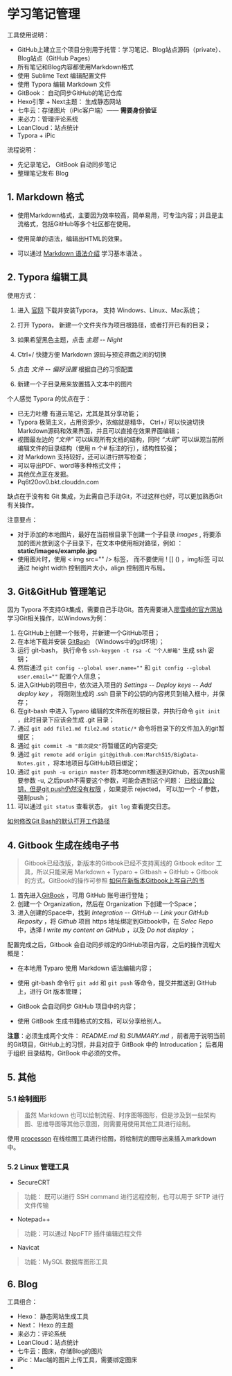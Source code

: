 # 学习笔记管理

工具使用说明：

- GitHub上建立三个项目分别用于托管：学习笔记、Blog站点源码（private）、Blog站点（GitHub Pages）
- 所有笔记和Blog内容都使用Markdown格式
- 使用 Sublime Text 编辑配置文件
- 使用 Typora 编辑 Markdown 文件
- GitBook： 自动同步GitHub的笔记仓库
- Hexo引擎 + Next主题： 生成静态网站
- 七牛云：存储图片（iPic客户端）—— **需要身份验证**
- 来必力：管理评论系统
- LeanCloud：站点统计
- Typora + iPic 

流程说明：

- 先记录笔记， GitBook 自动同步笔记
- 整理笔记发布 Blog

## 1. Markdown 格式

- 使用Markdown格式，主要因为效率较高，简单易用，可专注内容；并且是主流格式，包括GitHub等多个社区都在使用。

- 使用简单的语法，编辑出HTML的效果。

- 可以通过 [Markdown 语法介绍](https://coding.net/help/doc/project/markdown.html) 学习基本语法 。



## 2. Typora 编辑工具

使用方式：

1. 进入 [官网](https://typora.io/) 下载并安装Typora， 支持 Windows、Linux、Mac系统；

2. 打开 Typora， 新建一个文件夹作为项目根路径，或者打开已有的目录；

3. 如果希望黑色主题，点击 *主题* -- *Night* 

4.  Ctrl+/ 快捷方便 Markdown 源码与预览界面之间的切换

5. 点击 *文件* -- *偏好设置*  根据自己的习惯配置

6. 新建一个子目录用来放置插入文本中的图片

个人感觉 Typora 的优点在于：

- 已无力吐槽 有道云笔记，尤其是其分享功能；
- Typora 极简主义，占用资源少，浓缩就是精华， Ctrl+/ 可以快速切换Markdown源码和效果界面，并且可以直接在效果界面编辑；
- 视图最左边的 *“文件”* 可以纵观所有文档的结构，同时 *“大纲”* 可以纵观当前所编辑文件的目录结构（使用 n 个# 标注的行），结构性较强；
- 对 Markdown 支持较好，还可以进行拼写检查；
- 可以导出PDF、word等多种格式文件；
- 其他优点正在发掘。
- Pq6t20ov0.bkt.clouddn.com

缺点在于没有和 Git 集成，为此需自己手动Git，不过这样也好，可以更加熟悉Git有关操作。 

注意要点：

- 对于添加的本地图片，最好在当前根目录下创建一个子目录 *images* , 将要添加的图片放到这个子目录下，在文本中使用相对路径，例如 ： **static/images/example.jpg**  
- 使用图片时，使用 < img src="" /> 标签， 而不要使用 ! [] () ，img标签 可以通过 height width 控制图片大小，align 控制图片布局。



## 3. Git&GitHub 管理笔记

因为 Typora 不支持Git集成，需要自己手动Git。首先需要进入[廖雪峰的官方网站](https://www.liaoxuefeng.com/wiki/0013739516305929606dd18361248578c67b8067c8c017b000)  学习Git相关操作，以Windows为例：

1. 在GitHub上创建一个账号，并新建一个GitHub项目；
2. 在本地下载并安装 [GitBash](https://gitforwindows.org/)  （Windows中的git环境）；
3. 运行 git-bash， 执行命令 `ssh-keygen -t rsa -C "个人邮箱"` 生成 ssh 密钥；
4. 然后通过 `git config --global user.name=""` 和 `git config --global user.email=""` 配置个人信息； 
5. 进入GitHub的项目中，依次进入项目的 *Settings* -- *Deploy keys* -- *Add deploy key* ，  将刚刚生成的 .ssh 目录下的公钥的内容拷贝到输入框中，并保存；
6. 在git-bash 中进入  Typaro 编辑的文件所在的根目录，并执行命令 `git init` ，此时目录下应该会生成 .git 目录；
7. 通过 `git add file1.md file2.md static/*`  命令将目录下的文件加入的git暂缓区；
8. 通过 `git commit -m "首次提交"`将暂缓区的内容提交;
9. 通过 `git remote add origin git@github.com:March515/BigData-Notes.git` ，将本地项目与GitHub项目绑定；
10. 通过  `git push -u origin master` 将本地commit推送到Github，首次push需要参数 -u, 之后push不需要这个参数，可能会遇到这个问题： [已经设置公钥，但是git push仍然没有权限](https://segmentfault.com/q/1010000003061640/a-1020000009656247) ，如果提示 rejected， 可以加一个 -f 参数，强制push；
11. 可以通过 `git status` 查看状态， `git log` 查看提交日志。

 [如何修改Git Bash的默认打开工作路径](https://blog.csdn.net/marsjhao/article/details/78336733)



## 4. Gitbook 生成在线电子书

> Gitbook已经改版，新版本的Gitbook已经不支持离线的 Gitbook editor 工具，所以只能采用 Markdown + Typaro + Gitbash + GitHub + Gitbook 的方式。GitBook的操作可参照 [如何在新版本Gitbook上写自己的书](https://segmentfault.com/a/1190000015012209) 

1. 首先进入[GitBook](https://www.gitbook.com) ，可用 GitHub 账号进行登陆；
2. 创建一个 Organization，然后在 Organization 下创建一个Space；
3. 进入创建的Space中，找到 *Integration* -- *GitHub* -- *Link your GitHub Reposity* ，将 *Github* 项目 https 地址绑定到Gitbook中，在 *Selec Repo* 中，选择 *I write my content on GitHub* ，以及 *Do not display* ；

配置完成之后，Gitbook 会自动同步绑定的GitHub项目内容，之后的操作流程大概是：

- 在本地用 Typaro 使用 Markdown 语法编辑内容；

- 使用 git-bash 命令行 `git add` 和 `git push` 等命令，提交并推送到 GitHub 上，进行 Git 版本管理；

- GitBook 会自动同步 GitHub 项目中的内容；

- 使用 GitBook 生成书籍格式的文档，可以分享给别人。

**注意**：必须生成两个文件： *README.md* 和 *SUMMARY.md* ，前者用于说明当前的Git项目，GitHub上的习惯，并且对应于 GitBook 中的 Introducation； 后者用于组织 目录结构，GitBook 中必须的文件。	



## 5. 其他

### 5.1 绘制图形

> 虽然 Markdown 也可以绘制流程、时序图等图形，但是涉及到一些架构图、思维导图等其他示意图，则需要用使用其他工具进行绘制。

使用 [processon](https://www.processon.com) 在线绘图工具进行绘图，将绘制完的图导出来插入markdown中。

### 5.2  Linux 管理工具

- SecureCRT

>  功能： 既可以进行 SSH command 进行远程控制，也可以用于 SFTP 进行文件传输

- Notepad++

> 功能：可以通过 NppFTP 插件编辑远程文件 

- Navicat 

> 功能：MySQL 数据库图形工具



## 6. Blog

工具组合：
- Hexo： 静态网站生成工具
- Next： Hexo 的主题
- 来必力：评论系统
- LeanCloud：站点统计
- 七牛云：图床，存储Blog的图片
- iPic：Mac端的图片上传工具，需要绑定图床
- 


